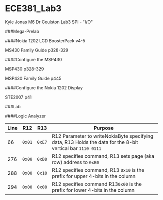 ECE381_Lab3
===========
Kyle Jonas
M6 Dr Coulston
Lab3 SPI - "I/O"


###Mega-Prelab

####Nokia 1202 LCD BoosterPack v4-5

MS430 Family Guide p328-329

####Configure the MSP430 

MSP430 p328-329

MSP430 Family Guide p445

####Configure the Nokia 1202 Display

STE2007 p41


###Lab

####Logic Analyzer

| Line | R12    | R13    | Purpose                                                                                                    |
|------|--------|--------|------------------------------------------------------------------------------------------------------------|
| 66   | `0x01` | `0xE7` | R12 Parameter to writeNokiaByte specifying data, R13 Holds the data for the 8-bit vertical bar `1110 0111` |
| 276  | `0x00` | `0xB0` | R12 specifies command, R13 sets page (aka row) address to `0xB0`                                           |
| 288  | `0x00` | `0x10` | R12 specifies command, R13 `0x10` is the prefix for upper 4-bits in the column                             |
| 294  | `0x00` | `0x00` | R12 specifies command R13`0x00` is the prefix for lower 4-bits in the column                               |
